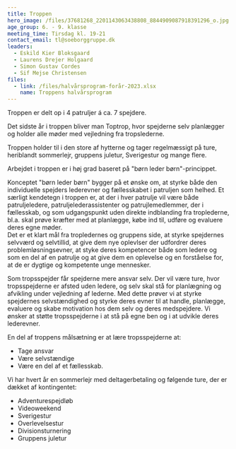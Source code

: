 ```yaml
---
title: Troppen
hero_image: /files/37681268_2201143063438808_8844909087918391296_o.jpg
age_group: 6. - 9. klasse
meeting_time: Tirsdag kl. 19-21
contact_email: tl@soeborggruppe.dk
leaders:
  - Eskild Kier Bloksgaard
  - Laurens Drejer Holgaard
  - Simon Gustav Cordes
  - Sif Mejse Christensen
files:
  - link: /files/halvårsprogram-forår-2023.xlsx
    name: Troppens halvårsprogram
---
```

Troppen er delt op i 4 patruljer á ca. 7 spejdere.

Det sidste år i troppen bliver man Toptrop, hvor spejderne selv planlægger og holder alle møder med vejledning fra tropslederne.

Troppen holder til i den store af hytterne og tager regelmæssigt på ture, heriblandt sommerlejr, gruppens juletur, Sverigestur og mange flere.



Arbejdet i troppen er i høj grad baseret på "børn leder børn"-princippet.

Konceptet "børn leder børn" bygger på et ønske om, at styrke både den individuelle spejders lederevner og fællesskabet i patruljen som helhed. Et særligt kendetegn i troppen er, at der i hver patrulje vil være både patruljeledere, patruljelederassistenter og patrujlemedlemmer, der i fællesskab, og som udgangspunkt uden direkte indblanding fra troplederne, bl.a. skal prøve kræfter med at planlægge, købe ind til, udføre og evaluere deres egne møder. \
Det er et klart mål fra tropledernes og gruppens side, at styrke spejdernes selvværd og selvtillid, at give dem nye oplevlser der udfordrer deres problemløsningsevner, at styke deres kompetencer både som ledere og som en del af en patrulje og at give dem en oplevelse og en forståelse for, at de er dygtige og kompetente unge mennesker.

Som tropsspejder får spejderne mere ansvar selv. Der vil være ture, hvor tropsspejderne er afsted uden ledere, og selv skal stå for planlægning og afvikling under vejledning af lederne. Med dette prøver vi at styrke spejdernes selvstændighed og styrke deres evner til at handle, planlægge, evaluere og skabe motivation hos dem selv og deres medspejdere. Vi ønsker at støtte tropsspejderne i at stå på egne ben og i at udvikle deres lederevner. 




En del af troppens målsætning er at lære tropsspejderne at:

* Tage ansvar 
* Være selvstændige 
* Være en del af et fællesskab.

Vi har hvert år en sommerlejr med deltagerbetaling og følgende ture, der er dækket af kontingentet:

* Adventurespejdløb
* Videoweekend
* Sverigestur
* Overlevelsestur
* Divisionsturnering
* Gruppens juletur
